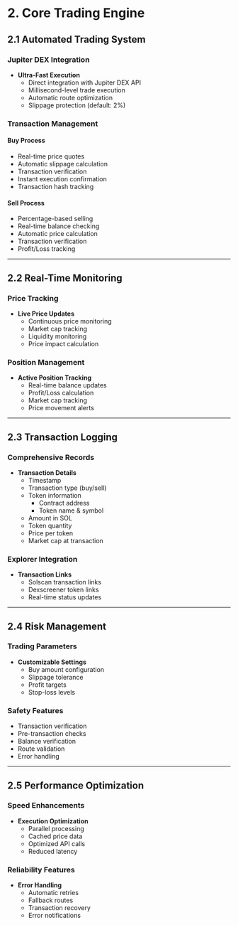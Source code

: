 # 2. Core Trading Engine

## 2.1 Automated Trading System

### Jupiter DEX Integration
- **Ultra-Fast Execution**
  - Direct integration with Jupiter DEX API  
  - Millisecond-level trade execution  
  - Automatic route optimization  
  - Slippage protection (default: 2%)

### Transaction Management

#### Buy Process
- Real-time price quotes  
- Automatic slippage calculation  
- Transaction verification  
- Instant execution confirmation  
- Transaction hash tracking  

#### Sell Process
- Percentage-based selling  
- Real-time balance checking  
- Automatic price calculation  
- Transaction verification  
- Profit/Loss tracking  

---

## 2.2 Real-Time Monitoring

### Price Tracking
- **Live Price Updates**  
  - Continuous price monitoring  
  - Market cap tracking  
  - Liquidity monitoring  
  - Price impact calculation  

### Position Management
- **Active Position Tracking**  
  - Real-time balance updates  
  - Profit/Loss calculation  
  - Market cap tracking  
  - Price movement alerts  

---

## 2.3 Transaction Logging

### Comprehensive Records
- **Transaction Details**  
  - Timestamp  
  - Transaction type (buy/sell)  
  - Token information  
    - Contract address  
    - Token name & symbol  
  - Amount in SOL  
  - Token quantity  
  - Price per token  
  - Market cap at transaction  

### Explorer Integration
- **Transaction Links**  
  - Solscan transaction links  
  - Dexscreener token links  
  - Real-time status updates  

---

## 2.4 Risk Management

### Trading Parameters
- **Customizable Settings**  
  - Buy amount configuration  
  - Slippage tolerance  
  - Profit targets  
  - Stop-loss levels  

### Safety Features
- Transaction verification  
- Pre-transaction checks  
- Balance verification  
- Route validation  
- Error handling  

---

## 2.5 Performance Optimization

### Speed Enhancements
- **Execution Optimization**  
  - Parallel processing  
  - Cached price data  
  - Optimized API calls  
  - Reduced latency  

### Reliability Features
- **Error Handling**  
  - Automatic retries  
  - Fallback routes  
  - Transaction recovery  
  - Error notifications  

